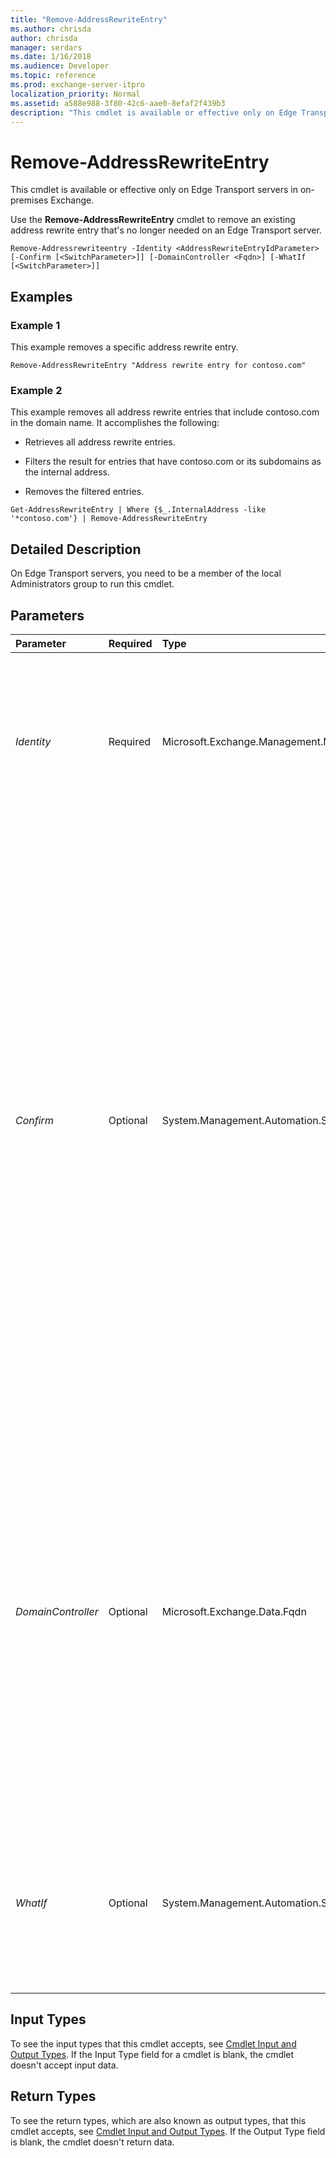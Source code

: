 ```yaml
---
title: "Remove-AddressRewriteEntry"
ms.author: chrisda
author: chrisda
manager: serdars
ms.date: 1/16/2018
ms.audience: Developer
ms.topic: reference
ms.prod: exchange-server-itpro
localization_priority: Normal
ms.assetid: a588e988-3f80-42c6-aae0-8efaf2f439b3
description: "This cmdlet is available or effective only on Edge Transport servers in on-premises Exchange."
---
```


# Remove-AddressRewriteEntry

This cmdlet is available or effective only on Edge Transport servers in on-premises Exchange.
  
Use the **Remove-AddressRewriteEntry** cmdlet to remove an existing address rewrite entry that's no longer needed on an Edge Transport server.
  
```
Remove-Addressrewriteentry -Identity <AddressRewriteEntryIdParameter> [-Confirm [<SwitchParameter>]] [-DomainController <Fqdn>] [-WhatIf [<SwitchParameter>]]
```

## Examples
<a name="Examples"> </a>

### Example 1

This example removes a specific address rewrite entry.
  
```
Remove-AddressRewriteEntry "Address rewrite entry for contoso.com"
```

### Example 2

This example removes all address rewrite entries that include contoso.com in the domain name. It accomplishes the following:
  
- Retrieves all address rewrite entries.
    
- Filters the result for entries that have contoso.com or its subdomains as the internal address.
    
- Removes the filtered entries.
    
```
Get-AddressRewriteEntry | Where {$_.InternalAddress -like '*contoso.com'} | Remove-AddressRewriteEntry
```

## Detailed Description
<a name="DetailedDescription"> </a>

On Edge Transport servers, you need to be a member of the local Administrators group to run this cmdlet.
  
## Parameters
<a name="DetailedDescription"> </a>

|**Parameter**|**Required**|**Type**|**Description**|
|:-----|:-----|:-----|:-----|
| _Identity_ <br/> |Required  <br/> |Microsoft.Exchange.Management.MessagingPolicies.AddressRewrite.AddressRewriteEntryIdParameter  <br/> |The _Identity_ parameter specifies the address rewrite entry you want to remove. The _Identity_ parameter accepts a GUID or the unique address rewrite name. You can omit the _Identity_ parameter label. <br/> |
| _Confirm_ <br/> |Optional  <br/> |System.Management.Automation.SwitchParameter  <br/> | The _Confirm_ switch specifies whether to show or hide the confirmation prompt. How this switch affects the cmdlet depends on if the cmdlet requires confirmation before proceeding. <br/>  Destructive cmdlets (for example, **Remove-\*** cmdlets) have a built-in pause that forces you to acknowledge the command before proceeding. For these cmdlets, you can skip the confirmation prompt by using this exact syntax: `-Confirm:$false`.  <br/>  Most other cmdlets (for example, **New-\*** and **Set-\*** cmdlets) don't have a built-in pause. For these cmdlets, specifying the _Confirm_ switch without a value introduces a pause that forces you acknowledge the command before proceeding. <br/> |
| _DomainController_ <br/> |Optional  <br/> |Microsoft.Exchange.Data.Fqdn  <br/> |The _DomainController_ parameter specifies the domain controller that's used by this cmdlet to read data from or write data to Active Directory. You identify the domain controller by its fully qualified domain name (FQDN). For example, `dc01.contoso.com`.  <br/> The _DomainController_ parameter isn't supported on Edge Transport servers. An Edge Transport server uses the local instance of Active Directory Lightweight Directory Services (AD LDS) to read and write data. <br/> |
| _WhatIf_ <br/> |Optional  <br/> |System.Management.Automation.SwitchParameter  <br/> |The _WhatIf_ switch simulates the actions of the command. You can use this switch to view the changes that would occur without actually applying those changes. You don't need to specify a value with this switch. <br/> |
   
## Input Types
<a name="InputTypes"> </a>

To see the input types that this cmdlet accepts, see [Cmdlet Input and Output Types](http://go.microsoft.com/fwlink/p/?linkId=616387). If the Input Type field for a cmdlet is blank, the cmdlet doesn't accept input data.
  
## Return Types
<a name="ReturnTypes"> </a>

To see the return types, which are also known as output types, that this cmdlet accepts, see [Cmdlet Input and Output Types](http://go.microsoft.com/fwlink/p/?linkId=616387). If the Output Type field is blank, the cmdlet doesn't return data.
  


